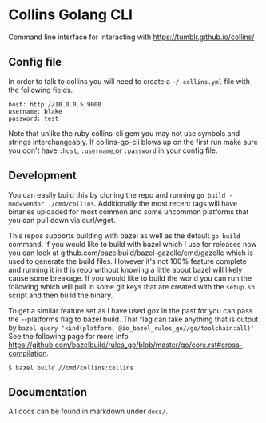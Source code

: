 Collins Golang CLI
==================

Command line interface for interacting with https://tumblr.github.io/collins/

## Config file

In order to talk to collins you will need to create a `~/.collins.yml` file with the following fields.

```
host: http://10.0.0.5:9000
username: blake
password: test
```

Note that unlike the ruby collins-cli gem you may not use symbols and strings interchangeably. If collins-go-cli
blows up on the first run make sure you don't have `:host`, `:username`,or `:password` in your config file.

## Development

You can easily build this by cloning the repo and running `go build -mod=vendor ./cmd/collins`. Additionally
the most recent tags will have binaries uploaded for most common and some uncommon platforms
that you can pull down via curl/wget.

This repos supports building with bazel as well as the default `go build` command. If you would like to build with bazel
which I use for releases now you can look at github.com/bazelbuild/bazel-gazelle/cmd/gazelle which is used to generate the
build files. However it's not 100% feature complete and running it in this repo without knowing a little about bazel will
likely cause some breakage. If you would like to build the world you can run the following which will pull in some git
keys that are created with the `setup.sh` script and then build the binary.

To get a similar feature set as I have used gox in the past for you can pass the --platforms flag to bazel build. That
flag can take anything that is output by `bazel query 'kind(platform, @io_bazel_rules_go//go/toolchain:all)'` See the
following page for more info https://github.com/bazelbuild/rules_go/blob/master/go/core.rst#cross-compilation.

```
$ bazel build //cmd/collins:collins
```

## Documentation

All docs can be found in markdown under `docs/`.
